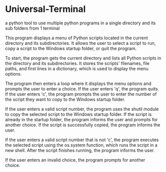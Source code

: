 # Universal-Terminal
a python tool to use multiple python programs in a single directory and its sub folders from 1 terminal

This program displays a menu of Python scripts located in the current directory and its subdirectories. It allows the user to select a script to run, copy a script to the Windows startup folder, or quit the program.

To start, the program gets the current directory and lists all Python scripts in the directory and its subdirectories. It stores the scripts' filenames, file paths, and first lines in a dictionary, which is used to display the menu options.

The program then enters a loop where it displays the menu options and prompts the user to enter a choice. If the user enters 'q', the program quits. If the user enters 'c', the program prompts the user to enter the number of the script they want to copy to the Windows startup folder.

If the user enters a valid script number, the program uses the shutil module to copy the selected script to the Windows startup folder. If the script is already in the startup folder, the program informs the user and prompts for another choice. If the script is successfully copied, the program informs the user.

If the user enters a valid script number that is not 'c', the program executes the selected script using the os.system function, which runs the script in a new shell. After the script finishes running, the program informs the user.

If the user enters an invalid choice, the program prompts for another choice.
